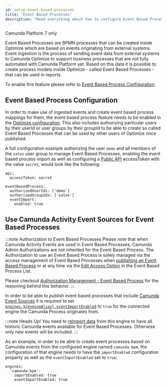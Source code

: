 ```yaml
---
id: setup-event-based-processes
title: "Event Based Processes"
description: "Read everything about how to configure Event Based Processes in Optimize."
---
```


<span class="badge badge--platform">Camunda Platform 7 only</span>

Event Based Processes are BPMN processes that can be created inside Optimize which are based on events originating from external systems.
Event ingestion is the process of sending event data from external systems to Camunda Optimize to support business processes that are not fully automated with Camunda Platform yet.
Based on this data it is possible to create process models inside Optimize - called Event Based Processes - that can be used in reports. 

To enable this feature please refer to [Event Based Process Configuration](#event-based-process-configuration).

## Event Based Process Configuration

In order to make use of ingested events and create event based process mappings for them, the event based process feature needs to be enabled in the [Optimize configuration](../configuration/#event-based-process-configuration).
This also includes authorizing particular users by their userId or user groups by their groupId to be able to create so called Event Based Processes that can be used by other users of Optimize once published.

A full configuration example authorizing the user `demo` and all members of the `sales` user group to manage Event Based Processes, enabling the event based process import as well as configuring a [Public API](../configuration/#public-api) accessToken with the value `secret`, would look like the following:

    api:
      accessToken: secret
    
    eventBasedProcess:
      authorizedUserIds: ['demo']
      authorizedGroupIds: ['sales']
      eventImport:
      	enabled: true

## Use Camunda Activity Event Sources for Event Based Processes

:::note Authorization to Event Based Processes
Please note that when Camunda Activity Events are used in Event Based Processes, Camunda Admin Authorizations are not inherited for the Event Based Process. The Authorization to use an Event Based Process is solely managed via the access management of Event Based Processes when [publishing an Event Based Process](./../../../components/optimize/userguide/additional-features/event-based-processes.md/#publishing-an-event-based-process) or at any time via the [Edit Access Option](./../../../components/optimize/userguide/additional-features/event-based-processes.md/#event-based-process-list---edit-access) in the Event Based Process List.

Please checkout [Authorization Management - Event Based Process](./authorization-management.md/#event-based-processes) for the reasoning behind this behavior.
:::

In order to be able to publish event based processes that include [Camunda Event Sources](./../../../components/optimize/userguide/additional-features/event-based-processes.md/#camunda-events) it is required to set [`engines.${engineAlias}.eventImportEnabled`](../configuration/#connection-to-camunda-platform) to `true` for the connected engine the Camunda Process originates from.

:::note Heads Up!
You need to [reimport data](./../migration-update/instructions.md/#force-reimport-of-engine-data-in-optimize) from this engine to have all historic Camunda events available for Event Based Processes. Otherwise only new events will be included.
:::

As an example, in order to be able to create event processes based on Camunda events from the configured engine named `camunda-bpm`, the configuration of that engine needs to have the `importEnabled` configuration property as well as the `eventImportEnabled` set to `true`:

    engines:
      'camunda-bpm':
        importEnabled: true
        eventImportEnabled: true